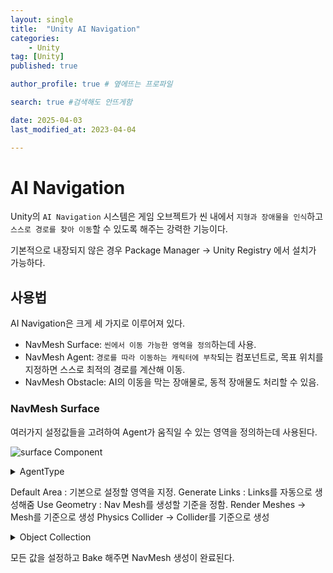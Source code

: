 ```yaml
---
layout: single
title:  "Unity AI Navigation"
categories: 
    - Unity
tag: [Unity]
published: true

author_profile: true # 옆에뜨는 프로파일

search: true #검색해도 안뜨게함

date: 2025-04-03
last_modified_at: 2023-04-04

---
```


# AI Navigation
Unity의 `AI Navigation` 시스템은 게임 오브젝트가 씬 내에서 `지형과 장애물을 인식`하고<br>
`스스로 경로를 찾아 이동`할 수 있도록 해주는 강력한 기능이다.

기본적으로 내장되지 않은 경우 Package Manager -> Unity Registry 에서 설치가 가능하다.

## 사용법
AI Navigation은 크게 세 가지로 이루어져 있다.

- NavMesh Surface: `씬에서 이동 가능한 영역을 정의`하는데 사용.
- NavMesh Agent: `경로를 따라 이동하는 캐릭터에 부착`되는 컴포넌트로, 목표 위치를 지정하면 스스로 최적의 경로를 계산해 이동.
- NavMesh Obstacle: AI의 이동을 막는 장애물로, 동적 장애물도 처리할 수 있음.


### NavMesh Surface
여러가지 설정값들을 고려하여 Agent가 움직일 수 있는 영역을 정의하는데 사용된다.<br>

![surface Component](https://github.com/user-attachments/assets/7cc6eca7-c771-4e80-98f3-6d6c90029dc1)


<details>
<summary>AgentType</summary>
<div markdown="1"> 

영역을 지나다닐 Agent의 Type을 지정한다.<br>
AgentType은 Window -> AI -> Navigation 창에서 새로 만들 수 있으며
Agent의 여러 설정값들을 조절한다.

![AgentType](https://github.com/user-attachments/assets/720ab2c0-de93-4ad5-ba47-fda045ac7f0c)

</div>
</details>


Default Area : 기본으로 설정할 영역을 지정.
Generate Links : Links를 자동으로 생성해줌
Use Geometry : Nav Mesh를 생성할 기준을 정함.
    Render Meshes -> Mesh를 기준으로 생성
    Physics Collider -> Collider를 기준으로 생성

<details>
<summary>Object Collection</summary>
<div markdown="1"> 
NavMesh를 만들 영역을 상세하게 지정할 수 있다.

Collect Objects : 어떤 오브젝를 대상으로 NavMesh를 만들지 정한다.
    All Game Objects : 씬 내의 모든 오브젝트를 대상으로 함.
    Volume : NavMesh Surface 컴포넌트를 가진 오브젝트를 기준으로 상자 모양의 영역 생성.
    Current Object Hierarchy : NavMesh Surface 컴포넌트를 가진 오브젝트의 자식 게임오브젝트들을 대상으로 함.
    NavMeshModifier Comonent Only : NavMeshModifier 컴포넌트를 가진 게임오브젝트들을 대상으로 함.
Include Layers : 대상 Layers

</div>
</details>

모든 값을 설정하고 Bake 해주면 NavMesh 생성이 완료된다.